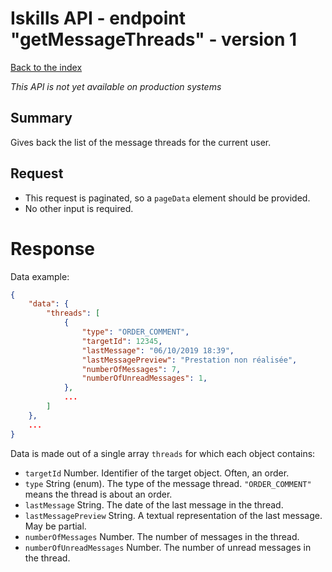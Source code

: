 # Iskills API - endpoint "getMessageThreads" - version 1
[Back to the index](../README.md)

*This API is not yet available on production systems*

## Summary
Gives back the list of the message threads for the current user.

## Request
* This request is paginated, so a `pageData` element should be provided.
* No other input is required.
  
# Response
Data example:
```json
{
    "data": {
        "threads": [
            {
                "type": "ORDER_COMMENT",
                "targetId": 12345,
                "lastMessage": "06/10/2019 18:39",
                "lastMessagePreview": "Prestation non réalisée",
                "numberOfMessages": 7,
                "numberOfUnreadMessages": 1,
            },
            ...
        ]
    },
    ...
}
```
Data is made out of a single array `threads` for which each object contains:
* `targetId` Number. Identifier of the target object. Often, an order.
* `type` String (enum). The type of the message thread. `"ORDER_COMMENT"` means the thread is about an order.
* `lastMessage` String. The date of the last message in the thread.
* `lastMessagePreview` String. A textual representation of the last message. May be partial.
* `numberOfMessages` Number. The number of messages in the thread.
* `numberOfUnreadMessages` Number. The number of unread messages in the thread.

